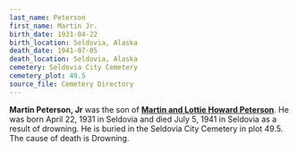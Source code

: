 ```yaml
---
last_name: Peterson
first_name: Martin Jr.
birth_date: 1931-04-22
birth_location: Seldovia, Alaska
death_date: 1941-07-05
death_location: Seldovia, Alaska
cemetery: Seldovia City Cemetery
cemetery_plot: 49.5
source_file: Cemetery Directory
---
```

**Martin Peterson, Jr** was the son of [**Martin and Lottie Howard Peterson**](./peterson_Martin.md). He was born April 22, 1931 in Seldovia and died July 5, 1941 in Seldovia as a result of drowning.  He is buried in the Seldovia City Cemetery in plot 49.5.  The cause of death is Drowning.



